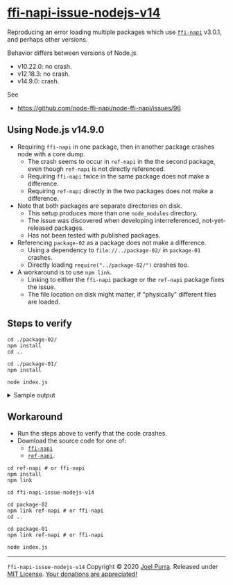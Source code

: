 # [ffi-napi-issue-nodejs-v14](https://github.com/joelpurra/ffi-napi-issue-nodejs-v14)

Reproducing an error loading multiple packages which use [`ffi-napi`](https://github.com/node-ffi-napi/ffi-napi) v3.0.1, and perhaps other versions.

Behavior differs between versions of Node.js.

- v10.22.0: no crash.
- v12.18.3: no crash.
- v14.9.0: crash.

See

- https://github.com/node-ffi-napi/node-ffi-napi/issues/96

## Using Node.js v14.9.0

- Requiring `ffi-napi` in one package, then in another package crashes node with a core dump.
  - The crash seems to occur in `ref-napi` in the the second package, even though `ref-napi` is not directly referenced.
  - Requiring `ffi-napi` twice in the same package does not make a difference.
  - Requiring `ref-napi` directly in the two packages does not make a difference.
- Note that both packages are separate directories on disk.
  - This setup produces more than one `node_modules` directory.
  - The issue was discovered when developing interreferenced, not-yet-released packages.
  - Has not been tested with published packages.
- Referencing `package-02` as a package does not make a difference.
  - Using a dependency to `file://../package-02/` in `package-01` crashes.
  - Directly loading `require("../package-02/")` crashes too.
- A workaround is to use `npm link`.
  - Linking to either the `ffi-napi` package or the `ref-napi` package fixes the issue.
  - The file location on disk might matter, if "physically" different files are loaded.

## Steps to verify

```shell
cd ./package-02/
npm install
cd ..

cd ./package-01/
npm install

node index.js
```

<details>

<summary>Sample output</summary>

```text
First package. Step A.
First package. Step B.
Second package. Step A.


#
# Fatal error in , line 0
# Check failed: result.second.
#
#
#
#FailureMessage Object: 0x7ffd9985c4d0
 1: 0xa6f5f1  [node]
 2: 0x19cb8c4 V8_Fatal(char const*, ...) [node]
 3: 0xe58379 v8::internal::GlobalBackingStoreRegistry::Register(std::shared_ptr<v8::internal::BackingStore>) [node]
 4: 0xba38a8 v8::ArrayBuffer::GetBackingStore() [node]
 5: 0x9c1290 napi_get_typedarray_info [node]
 6: 0x7f3c5003a46a  [/some/project/ref-napi-issue-nodejs-v14/package-02/node_modules/ffi-napi/node_modules/ref-napi/prebuilds/linux-x64/node.napi.node]
 7: 0x7f3c5003ad2d  [/some/project/ref-napi-issue-nodejs-v14/package-02/node_modules/ffi-napi/node_modules/ref-napi/prebuilds/linux-x64/node.napi.node]
 8: 0x7f3c50024de7 FFI::WrapPointerImpl(Napi::Env, char*, unsigned long) [/some/project/ref-napi-issue-nodejs-v14/package-02/node_modules/ffi-napi/build/Release/ffi_bindings.node]
 9: 0x7f3c50026b05 FFI::FFI::InitializeBindings(Napi::Env, Napi::Object) [/some/project/ref-napi-issue-nodejs-v14/package-02/node_modules/ffi-napi/build/Release/ffi_bindings.node]
10: 0x7f3c5002781b FFI::InitializeBindings(Napi::CallbackInfo const&) [/some/project/ref-napi-issue-nodejs-v14/package-02/node_modules/ffi-napi/build/Release/ffi_bindings.node]
11: 0x7f3c5002865b Napi::details::CallbackData<Napi::Value (*)(Napi::CallbackInfo const&), Napi::Value>::Wrapper(napi_env__*, napi_callback_info__*) [/some/project/ref-napi-issue-nodejs-v14/package-02/node_modules/ffi-napi/build/Release/ffi_bindings.node]
12: 0x9b8a5f  [node]
13: 0xbe254b  [node]
14: 0xbe3af6  [node]
15: 0xbe4176 v8::internal::Builtin_HandleApiCall(int, unsigned long*, v8::internal::Isolate*) [node]
16: 0x13fe0b9  [node]
[1]    314475 illegal hardware instruction (core dumped)  node index.js
```

</details>

## Workaround

- Run the steps above to verify that the code crashes.
- Download the source code for one of:
  - [`ffi-napi`](https://github.com/node-ffi-napi/node-ffi-napi)
  - [`ref-napi`](https://github.com/node-ffi-napi/ref-napi).

```shell
cd ref-napi # or ffi-napi
npm install
npm link

cd ffi-napi-issue-nodejs-v14

cd package-02
npm link ref-napi # or ffi-napi
cd ..

cd package-01
npm link ref-napi # or ffi-napi

node index.js
```

---

`ffi-napi-issue-nodejs-v14` Copyright &copy; 2020 [Joel Purra](https://joelpurra.com/). Released under [MIT License](https://opensource.org/licenses/MIT). [Your donations are appreciated!](https://joelpurra.com/donate/)
